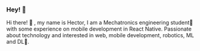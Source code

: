 ### Hey! 👋

Hi there! 👋 , my name is Hector, I am a Mechatronics engineering student🤖  with some experience on mobile development in React Native. Passionate about technology and interested in web, mobile development, robotics, ML and DL🧠.
